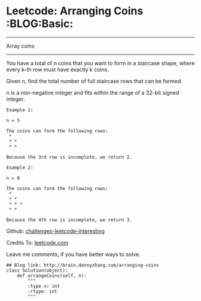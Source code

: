 # Leetcode: Arranging Coins     :BLOG:Basic:


---

Array coins  

---

You have a total of n coins that you want to form in a staircase shape, where every k-th row must have exactly k coins.  

Given n, find the total number of full staircase rows that can be formed.  

n is a non-negative integer and fits within the range of a 32-bit signed integer.  

    Example 1:
    
    n = 5
    
    The coins can form the following rows:
     *
     * *
     * *
    
    Because the 3rd row is incomplete, we return 2.

    Example 2:
    
    n = 8
    
    The coins can form the following rows:
     *
     * *
     * * *
     * *
    
    Because the 4th row is incomplete, we return 3.

Github: [challenges-leetcode-interesting](https://github.com/DennyZhang/challenges-leetcode-interesting/tree/master/arranging-coins)  

Credits To: [leetcode.com](https://leetcode.com/problems/arranging-coins/description/)  

Leave me comments, if you have better ways to solve.  

    ## Blog link: http://brain.dennyzhang.com/arranging-coins
    class Solution(object):
        def arrangeCoins(self, n):
            """
            :type n: int
            :rtype: int
            """